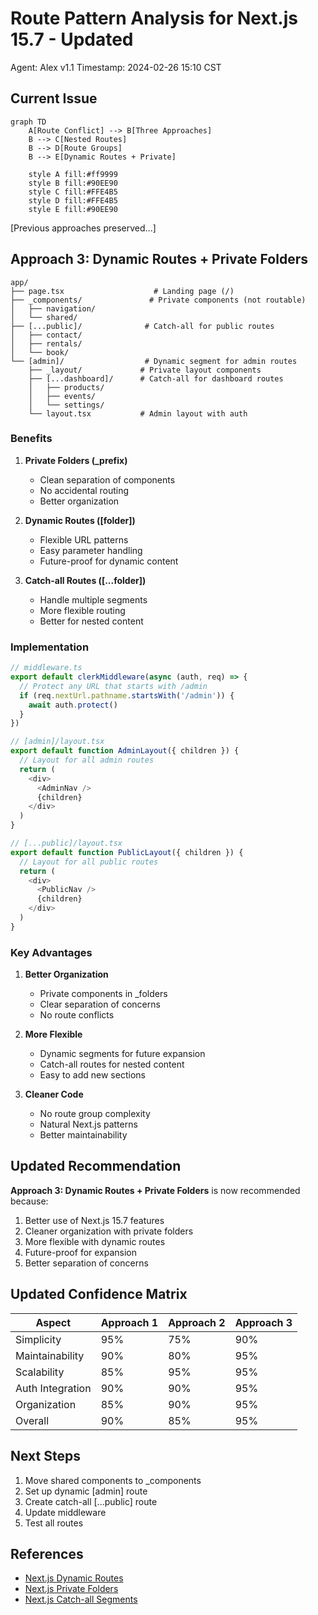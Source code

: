 # Route Pattern Analysis for Next.js 15.7 - Updated
Agent: Alex v1.1
Timestamp: 2024-02-26 15:10 CST

## Current Issue
```mermaid
graph TD
    A[Route Conflict] --> B[Three Approaches]
    B --> C[Nested Routes]
    B --> D[Route Groups]
    B --> E[Dynamic Routes + Private]
    
    style A fill:#ff9999
    style B fill:#90EE90
    style C fill:#FFE4B5
    style D fill:#FFE4B5
    style E fill:#90EE90
```

[Previous approaches preserved...]

## Approach 3: Dynamic Routes + Private Folders
```
app/
├── page.tsx                    # Landing page (/)
├── _components/               # Private components (not routable)
│   ├── navigation/
│   └── shared/
├── [...public]/              # Catch-all for public routes
│   ├── contact/
│   ├── rentals/
│   └── book/
└── [admin]/                  # Dynamic segment for admin routes
    ├── _layout/             # Private layout components
    ├── [...dashboard]/      # Catch-all for dashboard routes
    │   ├── products/
    │   ├── events/
    │   └── settings/
    └── layout.tsx           # Admin layout with auth
```

### Benefits
1. **Private Folders (_prefix)**
   - Clean separation of components
   - No accidental routing
   - Better organization

2. **Dynamic Routes ([folder])**
   - Flexible URL patterns
   - Easy parameter handling
   - Future-proof for dynamic content

3. **Catch-all Routes ([...folder])**
   - Handle multiple segments
   - More flexible routing
   - Better for nested content

### Implementation
```typescript
// middleware.ts
export default clerkMiddleware(async (auth, req) => {
  // Protect any URL that starts with /admin
  if (req.nextUrl.pathname.startsWith('/admin')) {
    await auth.protect()
  }
})

// [admin]/layout.tsx
export default function AdminLayout({ children }) {
  // Layout for all admin routes
  return (
    <div>
      <AdminNav />
      {children}
    </div>
  )
}

// [...public]/layout.tsx
export default function PublicLayout({ children }) {
  // Layout for all public routes
  return (
    <div>
      <PublicNav />
      {children}
    </div>
  )
}
```

### Key Advantages
1. **Better Organization**
   - Private components in _folders
   - Clear separation of concerns
   - No route conflicts

2. **More Flexible**
   - Dynamic segments for future expansion
   - Catch-all routes for nested content
   - Easy to add new sections

3. **Cleaner Code**
   - No route group complexity
   - Natural Next.js patterns
   - Better maintainability

## Updated Recommendation
**Approach 3: Dynamic Routes + Private Folders** is now recommended because:
1. Better use of Next.js 15.7 features
2. Cleaner organization with private folders
3. More flexible with dynamic routes
4. Future-proof for expansion
5. Better separation of concerns

## Updated Confidence Matrix
| Aspect | Approach 1 | Approach 2 | Approach 3 |
|--------|------------|------------|------------|
| Simplicity | 95% | 75% | 90% |
| Maintainability | 90% | 80% | 95% |
| Scalability | 85% | 95% | 95% |
| Auth Integration | 90% | 90% | 95% |
| Organization | 85% | 90% | 95% |
| Overall | 90% | 85% | 95% |

## Next Steps
1. Move shared components to _components
2. Set up dynamic [admin] route
3. Create catch-all [...public] route
4. Update middleware
5. Test all routes

## References
- [Next.js Dynamic Routes](https://nextjs.org/docs/app/building-your-application/routing/dynamic-routes)
- [Next.js Private Folders](https://nextjs.org/docs/app/building-your-application/routing/colocation#private-folders)
- [Next.js Catch-all Segments](https://nextjs.org/docs/app/building-your-application/routing/dynamic-routes#catch-all-segments)
